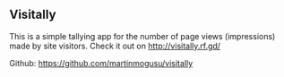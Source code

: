 ## Visitally

This is a simple tallying app for the number of page views (impressions) made by site visitors. Check it out on http://visitally.rf.gd/

Github: https://github.com/martinmogusu/visitally